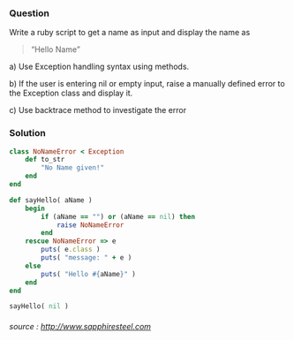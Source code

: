 
### Question
Write a ruby script to get a name as input and display the name as

 > “Hello Name”

a) Use Exception handling syntax using methods.

b) If the user is entering nil or empty input, raise a manually defined error to the Exception class and display it.

c) Use backtrace method to investigate the error

### Solution

```ruby
class NoNameError < Exception
	def to_str
		"No Name given!"		
	end
end

def sayHello( aName )
	begin
		if (aName == "") or (aName == nil) then
			raise NoNameError 
		end
	rescue NoNameError => e
		puts( e.class )
		puts( "message: " + e )
	else
		puts( "Hello #{aName}" )
	end
end

sayHello( nil )
```
######  source :  http://www.sapphiresteel.com 
